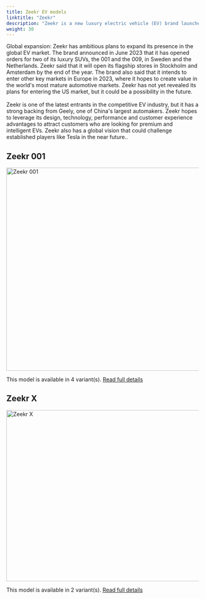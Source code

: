```yaml
---
title: Zeekr EV models
linktitle: "Zeekr"
description: "Zeekr is a new luxury electric vehicle (EV) brand launched by Geely Automobile in 2021. The brand aims to compete with Tesla and other high-end EV makers in China and beyond. Zeekr's EV strategy is based on four pillars design, technology, performance and customer experience."
weight: 30
---
```

Global expansion: Zeekr has ambitious plans to expand its presence in the global EV market. The brand announced in June 2023 that it has opened orders for two of its luxury SUVs, the 001 and the 009, in Sweden and the Netherlands. Zeekr said that it will open its flagship stores in Stockholm and Amsterdam by the end of the year. The brand also said that it intends to enter other key markets in Europe in 2023, where it hopes to create value in the world's most mature automotive markets. Zeekr has not yet revealed its plans for entering the US market, but it could be a possibility in the future.<br/> </br>Zeekr is one of the latest entrants in the competitive EV industry, but it has a strong backing from Geely, one of China's largest automakers. Zeekr hopes to leverage its design, technology, performance and customer experience advantages to attract customers who are looking for premium and intelligent EVs. Zeekr also has a global vision that could challenge established players like Tesla in the near future..


## Zeekr 001

<a href="001"><img src="https://media.evkx.net/multimedia/models/zeekr/001/001_performance_awd/main_1_st.jpg" width="800" height="533" alt="Zeekr 001" ></a>

This model is available in 4 variant(s). 
[Read full details](001/)

## Zeekr X

<a href="x"><img src="https://media.evkx.net/multimedia/models/zeekr/x/x_privelige_awd/main_1_st.jpg" width="800" height="449" alt="Zeekr X" ></a>

This model is available in 2 variant(s). 
[Read full details](x/)
